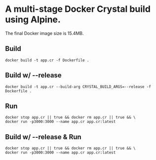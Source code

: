 # A multi-stage Docker Crystal build using Alpine.
The final Docker image size is 15.4MB.

## Build
```
docker build -t app.cr -f Dockerfile .
```
## Build w/ --release
```
docker build -t app.cr --build-arg CRYSTAL_BUILD_ARGS=--release -f Dockerfile .
```

## Run
```
docker stop app.cr || true && docker rm app.cr || true && \
docker run -p3000:3000 --name app.cr app.cr:latest
```

## Build w/ --release & Run

```
docker stop app.cr || true && docker rm app.cr || true && \
docker run -p3000:3000 --name app.cr app.cr:latest
```